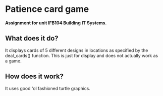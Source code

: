 # Patience card game
**Assignment for unit IFB104 Building IT Systems.**


## What does it do?
It displays cards of 5 different designs in locations as specified by the deal_cards() function. This is just for display and does not actually work as a game.

## How does it work?
It uses good 'ol fashioned turtle graphics.



